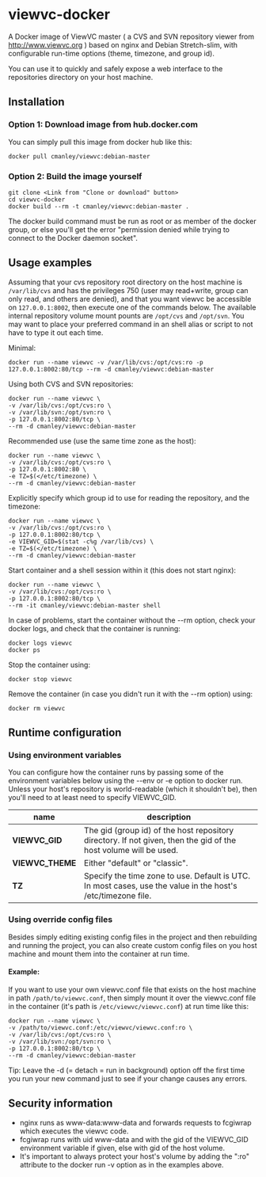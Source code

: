 viewvc-docker
=============

A Docker image of ViewVC master ( a CVS and SVN repository viewer from http://www.viewvc.org )
based on nginx and Debian Stretch-slim, with configurable run-time options (theme, timezone, and group id).

You can use it to quickly and safely expose a web interface to the repositories directory on your host machine.

Installation
------------

### Option 1: Download image from hub.docker.com ###
You can simply pull this image from docker hub like this:

	docker pull cmanley/viewvc:debian-master

### Option 2: Build the image yourself ###

	git clone <Link from "Clone or download" button>
	cd viewvc-docker
	docker build --rm -t cmanley/viewvc:debian-master .

The docker build command must be run as root or as member of the docker group,
or else you'll get the error "permission denied while trying to connect to the Docker daemon socket".

Usage examples
--------------

Assuming that your cvs repository root directory on the host machine is `/var/lib/cvs`
and has the privileges 750 (user may read+write, group can only read, and others are denied),
and that you want viewvc be accessible on `127.0.0.1:8002`, then execute one of the commands below.
The available internal repository volume mount pounts are `/opt/cvs` and `/opt/svn`.
You may want to place your preferred command in an shell alias or script to not have to type it out each time.

Minimal:

	docker run --name viewvc -v /var/lib/cvs:/opt/cvs:ro -p 127.0.0.1:8002:80/tcp --rm -d cmanley/viewvc:debian-master

Using both CVS and SVN repositories:

	docker run --name viewvc \
	-v /var/lib/cvs:/opt/cvs:ro \
	-v /var/lib/svn:/opt/svn:ro \
	-p 127.0.0.1:8002:80/tcp \
	--rm -d cmanley/viewvc:debian-master

Recommended use (use the same time zone as the host):

	docker run --name viewvc \
	-v /var/lib/cvs:/opt/cvs:ro \
	-p 127.0.0.1:8002:80 \
	-e TZ=$(</etc/timezone) \
	--rm -d cmanley/viewvc:debian-master

Explicitly specify which group id to use for reading the repository, and the timezone:

	docker run --name viewvc \
	-v /var/lib/cvs:/opt/cvs:ro \
	-p 127.0.0.1:8002:80/tcp \
	-e VIEWVC_GID=$(stat -c%g /var/lib/cvs) \
	-e TZ=$(</etc/timezone) \
	--rm -d cmanley/viewvc:debian-master

Start container and a shell session within it (this does not start nginx):

	docker run --name viewvc \
	-v /var/lib/cvs:/opt/cvs:ro \
	-p 127.0.0.1:8002:80/tcp \
	--rm -it cmanley/viewvc:debian-master shell

In case of problems, start the container without the --rm option, check your docker logs, and check that the container is running:

	docker logs viewvc
	docker ps

Stop the container using:

	docker stop viewvc

Remove the container (in case you didn't run it with the --rm option) using:

	docker rm viewvc

Runtime configuration
---------------------

### Using environment variables ###

You can configure how the container runs by passing some of the environment variables below using the --env or -e option to docker run.
Unless your host's repository is world-readable (which it shouldn't be), then you'll need to at least need to specify VIEWVC_GID.

| name             | description                                                                                                      |
|------------------|------------------------------------------------------------------------------------------------------------------|
| **VIEWVC_GID**   | The gid (group id) of the host repository directory. If not given, then the gid of the host volume will be used. |
| **VIEWVC_THEME** | Either "default" or "classic".                                                                                   |
| **TZ**           | Specify the time zone to use. Default is UTC. In most cases, use the value in the host's /etc/timezone file.     |

### Using override config files ###

Besides simply editing existing config files in the project and then rebuilding and running the project,
you can also create custom config files on you host machine and mount them into the container at run time.

#### Example: ####

If you want to use your own viewvc.conf file that exists on the host machine in path `/path/to/viewvc.conf`, then
simply mount it over the viewvc.conf file in the container (it's path is `/etc/viewvc/viewvc.conf`) at run time like this:
```shell
docker run --name viewvc \
-v /path/to/viewvc.conf:/etc/viewvc/viewvc.conf:ro \
-v /var/lib/cvs:/opt/cvs:ro \
-v /var/lib/svn:/opt/svn:ro \
-p 127.0.0.1:8002:80/tcp \
--rm -d cmanley/viewvc:debian-master
```
Tip: Leave the -d (= detach = run in background) option off the first time you run your new command just to see if your change causes any errors.

Security information
--------------------

* nginx runs as www-data:www-data and forwards requests to fcgiwrap which executes the viewvc code.
* fcgiwrap runs with uid www-data and with the gid of the VIEWVC_GID environment variable if given, else with gid of the host volume.
* It's important to always protect your host's volume by adding the ":ro" attribute to the docker run -v option as in the examples above.
